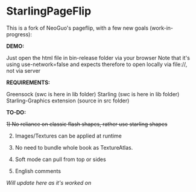 StarlingPageFlip
================

This is a fork of NeoGuo's pageflip, with a few new goals (work-in-progress):

**DEMO:**

Just open the html file in bin-release folder via your browser
Note that it's using use-network=false and expects therefore to open locally via file://, not via server

**REQUIREMENTS:**

Greensock (swc is here in lib folder)
Starling (swc is here in lib folder)
Starling-Graphics extension (source in src folder)

**TO-DO:**

~~1) No reliance on classic flash shapes, rather use starling shapes~~

2) Images/Textures can be applied at runtime

3) No need to bundle whole book as TextureAtlas.

4) Soft mode can pull from top or sides

5) English comments

_Will update here as it's worked on_